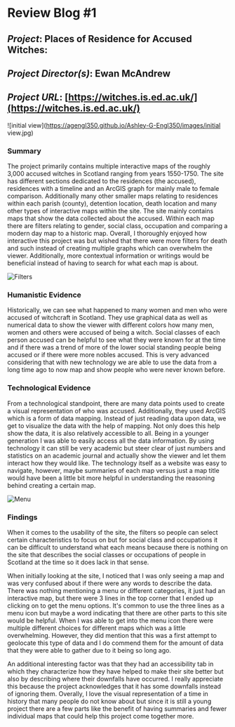 # Review Blog #1

## _Project_: Places of Residence for Accused Witches:

## _Project Director(s)_: Ewan McAndrew

## _Project URL_: [https://witches.is.ed.ac.uk/](https://witches.is.ed.ac.uk/)

 ![initial view](https://agengl350.github.io/Ashley-G-Engl350/images/initial view.jpg)

### Summary

The project primarily contains multiple interactive maps of the roughly 3,000 accused witches in Scotland ranging from years 1550-1750. The site has different sections dedicated to the residences (the accused), residences with a timeline and an ArcGIS graph for mainly male to female comparison. Additionally many other smaller maps relating to residences within each parish (county), detention location, death location and many other types of interactive maps within the site. The site mainly contains maps that show the data collected about the accused. Within each map there are filters relating to gender, social class, occupation and comparing a modern day map to a historic map. Overall, I thoroughly enjoyed how interactive this project was but wished that there were more filters for death and such instead of creating multiple graphs which can overwhelm the viewer. Additionally, more contextual information or writings would be beneficial instead of having to search for what each map is about.

 ![Filters](https://agengl350.github.io/Ashley-G-Engl350/images/Filters.jpg) 

### Humanistic Evidence

Historically, we can see what happened to many women and men who were accused of witchcraft in Scotland. They use graphical data as well as numerical data to show the viewer with different colors how many men, women and others were accused of being a witch. Social classes of each person accused can be helpful to see what they were known for at the time and if there was a trend of more of the lower social standing people being accused or if there were more nobles accused. This is very advanced considering that with new technology we are able to use the data from a long time ago to now map and show people who were never known before.

### Technological Evidence

From a technological standpoint, there are many data points used to create a visual representation of who was accused. Additionally, they used ArcGIS which is a form of data mapping. Instead of just reading data upon data, we get to visualize the data with the help of mapping. Not only does this help show the data, it is also relatively accessible to all. Being in a younger generation I was able to easily access all the data information. By using technology it can still be very academic but steer clear of just numbers and statistics on an academic journal and actually show the viewer and let them interact how they would like. The technology itself as a website was easy to navigate, however, maybe summaries of each map versus just a map title would have been a little bit more helpful in understanding the reasoning behind creating a certain map.

 ![Menu](https://agengl350.github.io/Ashley-G-Engl350/images/Maps.jpg)

### Findings 

When it comes to the usability of the site, the filters so people can select certain characteristics to focus on but for social class and occupations it can be difficult to understand what each means because there is nothing on the site that describes the social classes or occupations of people in Scotland at the time so it does lack in that sense. 

When initially looking at the site, I noticed that I was only seeing a map and was very confused about if there were any words to describe the data. There was nothing mentioning a menu or different categories, it just had an interactive map, but there were 3 lines in the top corner that I ended up clicking on to get the menu options. It's common to use the three lines as a menu icon but maybe a word indicating that there are other parts to this site would be helpful. When I was able to get into the menu icon there were multiple different choices for different maps which was a little overwhelming. However, they did mention that this was a first attempt to geolocate this type of data and I do commend them for the amount of data that they were able to gather due to it being so long ago. 

An additional interesting factor was that they had an accessibility tab in which they characterize how they have helped to make their site better but also by describing where their downfalls have occurred. I really appreciate this because the project acknowledges that it has some downfalls instead of ignoring them. Overally, I love the visual representation of a time in history that many people do not know about but since it is still a young project there are a few parts like the benefit of having summaries and fewer individual maps that could help this project come together more.

